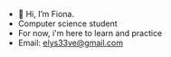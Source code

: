 - 👋 Hi, I’m Fiona.
- Computer science student
- For now, i'm here to learn and practice
- Email: elys33ve@gmail.com
